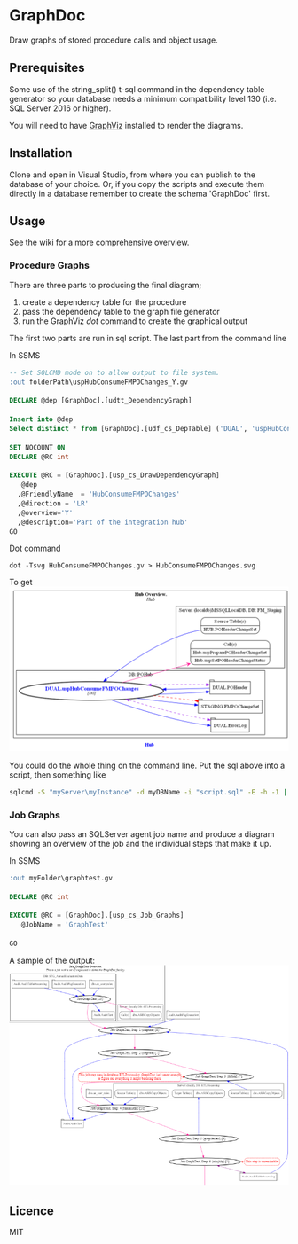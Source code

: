 # GraphDoc
Draw graphs of stored procedure calls and object usage.

## Prerequisites
Some use of the string_split() t-sql command in the dependency table generator so your database needs 
a minimum compatibility level 130 (i.e. SQL Server 2016 or higher).

You will need to have [GraphViz](https://www.graphviz.org) installed to render the diagrams.

## Installation
Clone and open in Visual Studio, from where you can publish to the database of your choice. Or, if you copy the scripts and execute them directly in a database remember to create the schema 'GraphDoc' first.

## Usage
See the wiki for a more comprehensive overview.
### Procedure Graphs
There are three parts to producing the final diagram; 
1. create a dependency table for the procedure
2. pass the dependency table to the graph file generator
3. run the GraphViz *dot* command to create the graphical output

The first two parts are run in sql script. The last part from the command line

In SSMS 
```sql
-- Set SQLCMD mode on to allow output to file system.
:out folderPath\uspHubConsumeFMPOChanges_Y.gv 

DECLARE @dep [GraphDoc].[udtt_DependencyGraph]

Insert into @dep
Select distinct * from [GraphDoc].[udf_cs_DepTable] ('DUAL', 'uspHubConsumeFMPOChanges')

SET NOCOUNT ON
DECLARE @RC int

EXECUTE @RC = [GraphDoc].[usp_cs_DrawDependencyGraph] 
   @dep
  ,@FriendlyName  = 'HubConsumeFMPOChanges'
  ,@direction = 'LR'  
  ,@overview='Y'
  ,@description='Part of the integration hub'
GO
```

Dot command
```
dot -Tsvg HubConsumeFMPOChanges.gv > HubConsumeFMPOChanges.svg
```
To get
![GraphDoc](/Hub_Y.png)

You could do the whole thing on the command line. Put the sql above into a script, then something like
```cmd
sqlcmd -S "myServer\myInstance" -d myDBName -i "script.sql" -E -h -1 | dot  -Tsvg > myFile.svg
```

### Job Graphs
You can also pass an SQLServer agent job name and produce a diagram showing an overview of the job and
the individual steps that make it up.

In SSMS
```sql
:out myFolder\graphtest.gv 

DECLARE @RC int

EXECUTE @RC = [GraphDoc].[usp_cs_Job_Graphs] 
   @JobName = 'GraphTest'

GO

```
A sample of the output:
![GraphDoc](/job.png)

## Licence
MIT
